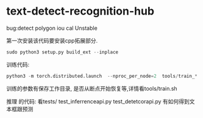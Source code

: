 # text-detect-recognition-hub





bug:detect polygon iou cal Unstable


第一次安装该代码要安装cpp拓展部分.
```python
sudo python3 setup.py build_ext --inplace
```


训练代码:
```python
python3 -m torch.distributed.launch  --nproc_per_node=2  tools/train_*.py  config.py   --gpus 0 
```
训练的参数有保存工作目录, 是否从断点开始恢复等,详情看tools/train.sh


推理 的代码:
看tests/ test_inferrenceapi.py test_detetcorapi.py 有如何得到文本框跟预测


